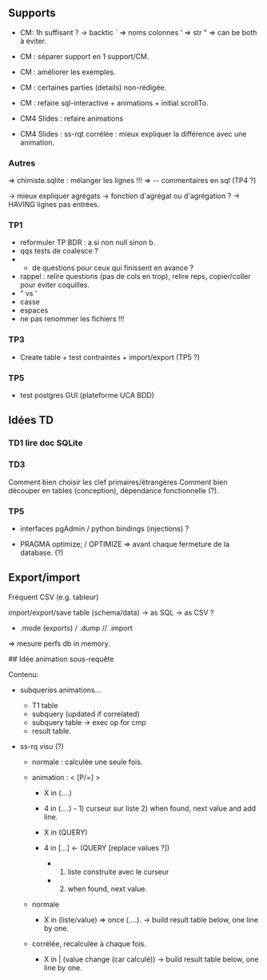 
## Supports

- CM: 1h suffisant ?
-> backtic ` => noms colonnes
           ' => str
	   " => can be both à éviter.

- CM : séparer support en 1 support/CM.
- CM : améliorer les exemples.
- CM : certaines parties (details) non-rédigée.
- CM : refaire sql-interactive + animations + initial scrollTo.
- CM4 Slides : refaire animations
- CM4 Slides : ss-rqt corrélée : mieux expliquer la différence avec une animation.

### Autres

=> chimiste.sqlite : mélanger les lignes !!!
=> -- commentaires en sql (TP4 ?)

-> mieux expliquer agrégats
-> fonction d'agrégat ou d'agrégation ?
-> HAVING lignes pas entrées.

### TP1


- reformuler TP BDR : a si non null sinon b.
- qqs tests de coalesce ?
- + de questions pour ceux qui finissent en avance ?
- rappel : relire questions (pas de cols en trop), relire reps, copier/coller pour éviter coquilles.
- " vs '
- casse
- espaces
- ne pas renommer les fichiers !!!

### TP3

- Create table + test contraintes + import/export (TP5 ?)

### TP5

- test postgres GUI (plateforme UCA BDD)

## Idées TD

### TD1 lire doc SQLite

### TD3

Comment bien choisir les clef primaires/étrangères
Comment bien découper en tables (conception), dépendance fonctionnelle (?).

### TP5

- interfaces pgAdmin / python bindings (injections) ?


- PRAGMA optimize;  / OPTIMIZE => avant chaque fermeture de la database. (?)

## Export/import

Fréquent CSV (e.g. tableur)

import/export/save table (schema/data)
  -> as SQL
  -> as CSV
  ?
+ .mode (exports) / .dump  // .import

=> mesure perfs db in memory.

## Idée animation sous-requête

Contenu:
  - subqueries animations...
    - T1 table
    - subquery (updated if correlated)
    - subquery table
    -> exec op for cmp
    - result table.

- ss-rq visu (?)
  - normale : calculée une seule fois.

  - animation : < [P/=] >
    - X in (....)
    - 4 in (....) - 1) curseur sur liste 2) when found, next value and add line.

    - X in (QUERY)
    - 4 in [...] <- (QUERY [replace values ?])
      - 1) liste construite avec le curseur
      - 2) when found, next value.

  - normale
    - X in (liste/value) => once (....). 
      -> build result table below, one line by one.
  - corrélée, recalculée à chaque fois.
    - X in | (value change (car calculé))
      -> build result table below, one line by one.
